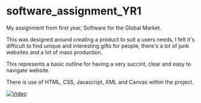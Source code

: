 # software_assignment_YR1

My assignment from first year, Software for the Global Market.

This was designed around creating a product to suit a users needs, I felt it's difficult to find unique and interesting gifts for people, there's a lot of junk websites and a lot of mass production.

This represents a basic outline for having a very succint, clear and easy to navigate website.

There is use of HTML, CSS, Javascript, XML and Canvas within the project.

[![Video](http://img.youtube.com/vi/7HixWdAtb2w/0.jpg)](https://www.youtube.com/watch?v=7HixWdAtb2w)



